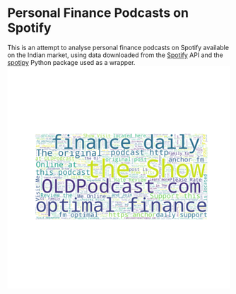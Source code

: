 # Personal Finance Podcasts on Spotify

This is an attempt to analyse personal finance podcasts on Spotify available on the Indian market, using data downloaded
from the [Spotify](https://developer.spotify.com/) API and the [spotipy](https://spotipy.readthedocs.io/en/2.13.0/#) Python package used as a wrapper.
![wordcloud](https://github.com/sukanto-m/Spotify_Finance_Podcasts/blob/master/ep_descr.png)

